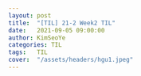 ```yaml
---
layout: post
title:  "[TIL] 21-2 Week2 TIL"
date:   2021-09-05 09:00:00
author: KimSeoYe
categories: TIL
tags:   TIL
cover:  "/assets/headers/hgu1.jpeg"
---
```


